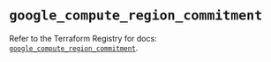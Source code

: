 # `google_compute_region_commitment`

Refer to the Terraform Registry for docs: [`google_compute_region_commitment`](https://registry.terraform.io/providers/hashicorp/google/6.13.0/docs/resources/compute_region_commitment).
